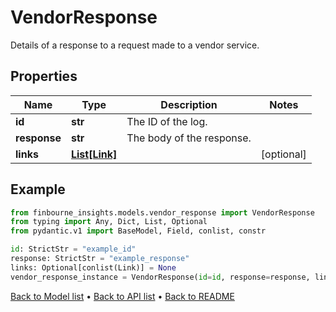 # VendorResponse

Details of a response to a request made to a vendor service.
## Properties
Name | Type | Description | Notes
------------ | ------------- | ------------- | -------------
**id** | **str** | The ID of the log. | 
**response** | **str** | The body of the response. | 
**links** | [**List[Link]**](Link.md) |  | [optional] 
## Example

```python
from finbourne_insights.models.vendor_response import VendorResponse
from typing import Any, Dict, List, Optional
from pydantic.v1 import BaseModel, Field, conlist, constr

id: StrictStr = "example_id"
response: StrictStr = "example_response"
links: Optional[conlist(Link)] = None
vendor_response_instance = VendorResponse(id=id, response=response, links=links)

```

[Back to Model list](../README.md#documentation-for-models) &#8226; [Back to API list](../README.md#documentation-for-api-endpoints) &#8226; [Back to README](../README.md)

